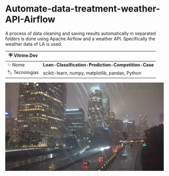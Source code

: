 # Automate-data-treatment-weather-API-Airflow
A process of data cleaning and saving results automatically in separated folders is done using Apache Airflow and a weather API. Specifically the weather data of LA is used.

| :placard: Vitrine.Dev |     |
| -------------  | --- |
| :sparkles: Nome        | **Loan-Classification-Prediction-Competition-Case**
| :label: Tecnologias | scikit-learn, numpy, matplotlib, pandas, Python


![](/chuva-la.jpg#vitrinedev)
